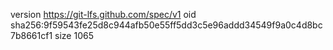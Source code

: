 version https://git-lfs.github.com/spec/v1
oid sha256:9f59543fe25d8c944afb50e55ff5dd3c5e96addd34549f9a0c4d8bc7b8661cf1
size 1065
